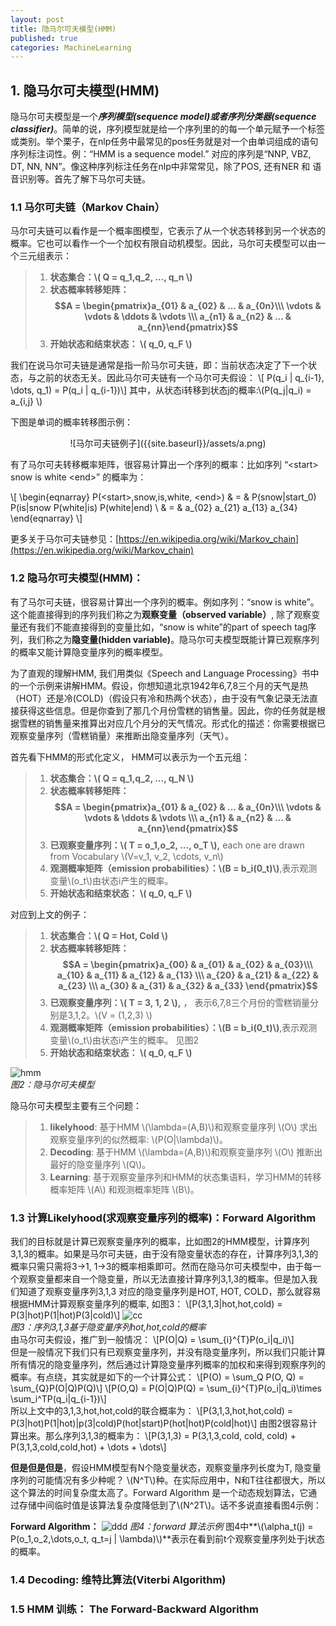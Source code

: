 ```yaml
---
layout: post
title: 隐马尔可夫模型(HMM)
published: true
categories: MachineLearning
---
```


<script type="text/javascript" src="http://cdn.mathjax.org/mathjax/latest/MathJax.js?config=TeX-AMS-MML_HTMLorMML"></script>

##  1. 隐马尔可夫模型(HMM)
隐马尔可夫模型是一个***序列模型(sequence model)***或者***序列分类器(sequence classifier)***。简单的说，序列模型就是给一个序列里的的每一个单元赋予一个标签或类别。举个栗子，在nlp任务中最常见的pos任务就是对一个由单词组成的语句序列标注词性。例：“HMM is a sequence model.” 对应的序列是“NNP,   VBZ, DT, NN, NN”。像这种序列标注任务在nlp中非常常见，除了POS, 还有NER 和 语音识别等。首先了解下马尔可夫链。
### 1.1 马尔可夫链（Markov Chain）
马尔可夫链可以看作是一个概率图模型，它表示了从一个状态转移到另一个状态的概率。它也可以看作一个一个加权有限自动机模型。因此，马尔可夫模型可以由一个三元组表示：

>1. **状态集合：\\( Q = q_1,q_2, ..., q_n \\)**    
>2. **状态概率转移矩阵：$$A = \begin{pmatrix}a_{01} & a_{02} & ... & a_{0n}\\\ \vdots & \vdots & \ddots & \vdots \\\ a_{n1} & a_{n2} & ... & a_{nn}\end{pmatrix}$$**    
>3. **开始状态和结束状态： \\( q_0, q_F \\)**          


我们在说马尔可夫链是通常是指一阶马尔可夫链，即：当前状态决定了下一个状态，与之前的状态无关。因此马尔可夫链有一个马尔可夫假设：
\\[ P(q_i | q_{i-1}, \dots, q_1) = P(q_i | q_{i-1})\\]
其中，从状态i转移到状态j的概率:\\(P(q_j|q_i) = a_{i,j} \\)

下图是单词的概率转移图示例：
<div style="text-align:center" markdown="1">
![马尔可夫链例子]({{site.baseurl}}/assets/a.png)
</div>

有了马尔可夫转移概率矩阵，很容易计算出一个序列的概率：比如序列 “\<start\> snow is white \<end\>” 的概率为：

\\[
 \begin{eqnarray}
  P(\<start\>,snow,is,white, \<end\>) & = & P(snow|start_0) P(is|snow  P(white|is)  P(white|end) \\
  & = & a_{02} a_{21}  a_{13}  a_{34}
 \end{eqnarray}
\\]

  
更多关于马尔可夫链参见：[https://en.wikipedia.org/wiki/Markov_chain](https://en.wikipedia.org/wiki/Markov_chain)

### 1.2 隐马尔可夫模型(HMM)：
有了马尔可夫链，很容易计算出一个序列的概率。例如序列：“snow is white”。这个能直接得到的序列我们称之为**观察变量（observed variable）**, 除了观察变量还有我们不能直接得到的变量比如，“snow is white”的part of speech tag序列，我们称之为**隐变量(hidden variable)**。隐马尔可夫模型既能计算已观察序列的概率又能计算隐变量序列的概率模型。


为了直观的理解HMM, 我们用类似《Speech and Language Processing》书中的一个示例来讲解HMM。假设，你想知道北京1942年6,7,8三个月的天气是热（HOT）还是冷(COLD)（假设只有冷和热两个状态），由于没有气象记录无法直接获得这些信息。但是你查到了那几个月份雪糕的销售量。因此，你的任务就是根据雪糕的销售量来推算出对应几个月分的天气情况。形式化的描述：你需要根据已观察变量序列（雪糕销量）来推断出隐变量序列（天气）。

首先看下HMM的形式化定义， HMM可以表示为一个五元组：

>1. **状态集合：\\( Q = q_1,q_2, ..., q_N \\)**    
>2. **状态概率转移矩阵：$$A = \begin{pmatrix}a_{01} & a_{02} & ... & a_{0n}\\\ \vdots & \vdots & \ddots & \vdots \\\ a_{n1} & a_{n2} & ... & a_{nn}\end{pmatrix}$$**   
>3. **已观察变量序列：\\( T = o_1,o_2, ..., o_T \\),** each one are drawn from Vocabulary \\(V=v_1, v_2, \cdots, v_n\\)  
>4. **观测概率矩阵（emission probabilities）：\\(B = b_i(0_t)\\)**,表示观测变量\\(o_t\\)由状态i产生的概率。   
>5. **开始状态和结束状态： \\( q_0, q_F \\)**          

对应到上文的例子：

>1. **状态集合：\\( Q = Hot, Cold \\)**  
>2. **状态概率转移矩阵：$$A = \begin{pmatrix}a_{00} & a_{01} & a_{02} & a_{03}\\\ a_{10} & a_{11} & a_{12} & a_{13} \\\ a_{20} & a_{21} & a_{22} & a_{23} \\\ a_{30} & a_{31} & a_{32} & a_{33} \end{pmatrix}$$**    
>3. **已观察变量序列：\\( T = 3, 1, 2 \\),** ， 表示6,7,8三个月份的雪糕销量分别是3,1,2。\\(V = (1,2,3) \\)   
>4. **观测概率矩阵（emission probabilities）：\\(B = b_i(0_t)\\)**,表示观测变量\\(o_t\\)由状态i产生的概率。 见图2    
>5. **开始状态和结束状态： \\( q_0, q_F \\)**          

![hmm]({{site.baseurl}}/assets/b.png)  
*图2：隐马尔可夫模型*

隐马尔可夫模型主要有三个问题：
>1. **likelyhood**: 基于HMM \\(\lambda=(A,B)\\)和观察变量序列 \\(O\\) 求出观察变量序列的似然概率:
\\(P(O|\lambda)\\)。
>2. **Decoding**:  基于HMM \\(\lambda=(A,B)\\)和观察变量序列 \\(O\\) 推断出最好的隐变量序列 \\(Q\\)。
>3. **Learning**:  基于观察变量序列和HMM的状态集语料，学习HMM的转移概率矩阵 \\(A\\) 和观测概率矩阵 \\(B\\)。


### 1.3 计算Likelyhood(求观察变量序列的概率)：Forward Algorithm
我们的目标就是计算已观察变量序列的概率，比如图2的HMM模型，计算序列 3,1,3的概率。如果是马尔可夫链，由于没有隐变量状态的存在，计算序列3,1,3的概率只需只需将3->1, 1->3的概率相乘即可。然而在隐马尔可夫模型中，由于每一个观察变量都来自一个隐变量，所以无法直接计算序列3,1,3的概率。但是加入我们知道了观察变量序列3,1,3 对应的隐变量序列是HOT, HOT, COLD，那么就容易根据HMM计算观察变量序列的概率, 如图3：
\\[P(3,1,3|hot,hot,cold) = P(3|hot)P(1|hot)P(3|cold)\\]
![cc]({{site.baseurl}}/assets/c.png)  
*图3：序列3,1,3基于隐变量序列hot,hot,cold的概率*  
由马尔可夫假设，推广到一般情况：
\\[P(O|Q) = \sum_{i}^{T}P(o_i|q_i)\\]  
但是一般情况下我们只有已观察变量序列，并没有隐变量序列，所以我们只能计算所有情况的隐变量序列，然后通过计算隐变量序列概率的加权和来得到观察序列的概率。有点绕，其实就是如下的一个计算公式：
\\[P(O) = \sum_Q P(O, Q) = \sum_{Q}P(O|Q)P(Q)\\]
\\[P(O,Q) = P(O|Q)P(Q) = \sum_{i}^{T}P(o_i|q_i)\times \sum_i^TP(q_i|q_{i-1})\\]  
所以上文中的3,1,3,hot,hot,cold的联合概率为：
\\[P(3,1,3,hot,hot,cold) = P(3|hot)P(1|hot)|p(3|cold)P(hot|start)P(hot|hot)P(cold|hot)\\]
由图2很容易计算出来。那么序列3,1,3的概率为：
\\[P(3,1,3) = P(3,1,3,cold, cold, cold) + P(3,1,3,cold,cold,hot) + \dots + \dots\\]

**但是但是但是**，假设HMM模型有N个隐变量状态，观察变量序列长度为T, 隐变量序列的可能情况有多少种呢？ \\(N^T\\)种。在实际应用中，N和T往往都很大，所以这个算法的时间复杂度太高了。Forward Algorithm 是一个动态规划算法，它通过存储中间临时值是该算法复杂度降低到了\\(N^2T\\)。话不多说直接看图4示例：

**Forward Algorithm：**
![ddd]({{site.baseurl}}/assets/d.png)
*图4：forward 算法示例*
图4中**\\(\alpha_t(j) = P(o_1,o_2,\dots,o_t, q_t=j | \lambda)\\)**表示在看到前t个观察变量序列处于j状态的概率。
### 1.4 Decoding: 维特比算法(Viterbi Algorithm)

### 1.5 HMM 训练： The Forward-Backward Algorithm



